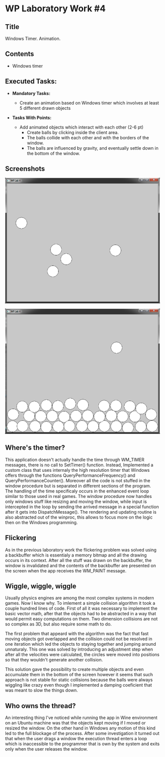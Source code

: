 # WP Laboratory Work #4

## Title

Windows Timer. Animation.

## Contents

  - Windows timer

## Executed Tasks:
  - **Mandatory Tasks:**
    - Create an animation based on Windows timer which involves at least 5 different drawn objects

  - **Tasks With Points:**
    - Add animated objects which interact with each other (2-6 pt)
      - Create balls by clicking inside the client area.
      - The balls collide with each other and with the borders of the window.
      - The balls are influenced by gravity, and eventually settle down in the bottom of the window.


## Screenshots

  ![Screenshot](https://raw.githubusercontent.com/TUM-FAF/FAF-121-Istratii-Andrei/master/WP/lab%234/screenshots/1.png)

  ![Screenshot](https://raw.githubusercontent.com/TUM-FAF/FAF-121-Istratii-Andrei/master/WP/lab%234/screenshots/2.png)


## Where's the timer?

This application doesn't actually handle the time through WM_TIMER messages, there is no call to SetTimer() function. Instead, Implemented a custom class that uses internaly the high resolution timer that Windows offers through the functions QueryPerformanceFrequency() and QueryPerformanceCounter(). Moreover all the code is not stuffed in the window procedure but is separated in different sections of the program. The handling of the time specificaly occurs in the enhanced event loop similar to those used in real games. The window procedure now handles only windows stuff like resizing and moving the window, while input is intercepted in the loop by sending the arrived message in a special function after it gets into DispatchMessage(). The rendering and updating routine is also abstracted out of the winproc, this allows to focus more on the logic then on the Windows programming.


## Flickering

As in the previous laboratory work the flickering problem was solved using a backbuffer which is essentialy a memory bitmap and all the drawing occurs in its context. After all the stuff was drawn on the backbuffer, the window is invalidated and the contents of the backbuffer are presented on the screen when the app receives the WM_PAINT message.


## Wiggle, wiggle, wiggle

Usually physics engines are among the most complex systems in modern games. Now I know why. To imlement a simple collision algorithm it took a couple hundred lines of code. First of all it was necessary to implement the basic vector math, after that the objects had to be abstracted in a way that would permit easy computations on them. Two dimension collisions are not so complex as 3D, but also require some math to do.

The first problem that appeard with the algorithm was the fact that fast moving objects got overlapped and the collision could not be resolved in one iteration which led the objects to staying together and jumping around unnaturaly. This one was solved by introducing an adjustment step when after all the velocities were calculated, the circles were moved into positions so that they wouldn't generate another collision.

This solution gave the possibility to create multiple objects and even accumulate them in the bottom of the screen however it seems that such approach is not stable for static collisions because the balls were always wiggling like crazy even though I implemented a damping coeficient that was meant to slow the things down.


## Who owns the thread?

An interesting thing I've noticed while running the app in Wine environment on an Ubuntu machine was that the objects kept moving if I moved or resized the window. On the other hand in Windows any motion of this kind led to the full blockage of the process. After some investigation it turned out that when the user drags a window the execution thread enters a loop which is inaccessible to the programmer that is own by the system and exits only when the user releases the window.
